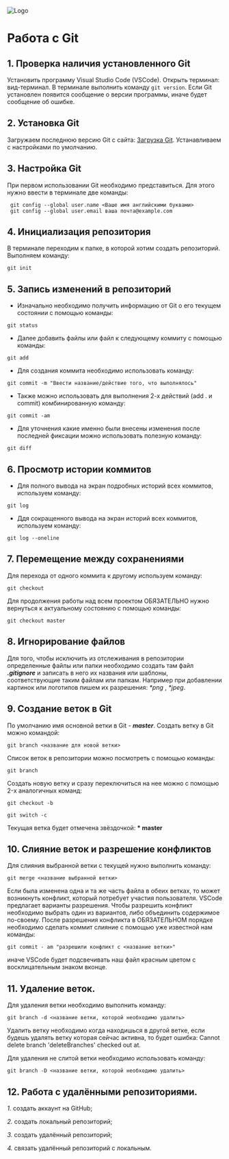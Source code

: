 ![Logo](Git-Logo-1788C.png)
# Работа с Git
## 1. Проверка наличия установленного Git
Установить программу Visual Studio Code (VSCode).
Открыть терминал: вид-терминал.
В терминале выполнить команду `git version`.
Если Git установлен появится сообщение о версии программы, иначе будет сообщение об ошибке.
## 2. Установка Git
Загружаем последнюю версию Git с сайта: [Загрузка Git](https://git-scm.com/downloads).
Устанавливаем с настройками по умолчанию.
## 3. Настройка Git
При первом использовании Git необходимо представиться. Для этого нужно ввести в терминале две команды:
```
 git config --global user.name <Ваше имя английскими буквами>
 git config --global user.email ваша почта@example.com
 ```
 ## 4. Инициализация репозитория
 В терминале переходим к папке, в которой хотим создать репозиторий. Выполняем команду:
 ```
 git init
 ```
 ## 5. Запись изменений в репозиторий
 * Изначально необходимо получить информацию от Git о его текущем состоянии с помощью команды:
 ```
 git status
 ```
 * Далее добавить файлы или файл к следующему коммиту с помощью команды:
 ```
 git add
 ``` 
 * Для создания коммита необходимо использовать команду:
 ```
 git commit -m "Ввести название/действие того, что выполнялось"
 ```
 * Также можно использовать для выполнения 2-х действий (add . и commit) комбинированную команду:
 ```
 git commit -am
 ```
 * Для уточнения какие именно были внесены изменения после последней фиксации можно использовать полезную команду:
 ```
 git diff
 ``` 
 ## 6. Просмотр истории коммитов
 * Для полного вывода на экран подробных историй всех коммитов, используем команду:
 ```
 git log
 ```
 * Ддя сокращенного вывода на экран историй всех коммитов, используем команду:
 ```
 git log --oneline
 ```
 ## 7. Перемещение между сохранениями
 Для перехода от одного коммита к другому используем команду:
 ```
 git checkout
 ```
 Для продолжения работы над всем проектом ОБЯЗАТЕЛЬНО нужно вернуться к актуальному состоянию с помощью команды:
 ```
 git checkout master
 ```
 ## 8. Игнорирование файлов
 Для того, чтобы исключить из отслеживания в репозитории определенные файлы или папки необходимо создать там файл ***.gitignore*** и записать в него их названия или шаблоны, соответствующие таким файлам или папкам.
 Например при добавлении картинок или логотипов пишем их разрешения: *\*png* , *\*jpeg*.

 ## 9. Создание веток в Git
 По умолчанию имя основной ветки в Git - ***master***.
 Создать ветку в Git можно командой:
 ```
git branch <название для новой ветки>
```
Список веток в репозитории можно посмотреть с помощью команды:
```
git branch
```
Cоздать новую ветку и сразу переключиться на нее можно с помощью 2-x аналогичных команд:
```
git checkout -b
```
```
git switch -c
```
Текущая ветка будет отмечена звёздочкой: **\* master**
## 10. Слияние веток и разрешение конфликтов
Для слияния выбранной ветки с текущей нужно выполнить команду:
```
git merge <название выбранной ветки>
```
Если была изменена одна и та же часть файла в обеих ветках, то может возникнуть конфликт, который потребует участия пользователя. 
VSCode предлагает варианты разрешения.
Чтобы разрешить конфликт  необходимо выбрать один из вариантов, либо объединить содержимое по-своему.
После разрешения конфликта в ОБЯЗАТЕЛЬНОМ порядке необходимо сделать коммит слияние с помощью уже известной нам команды:
```
git commit - am "разрешили конфликт с <название ветки>" 
```
иначе VSCode будет подсвечивать наш файл красным цветом с восклицательным знаком вконце. 

## 11. Удаление веток.
Для удаления ветки необходимо выполнить команду:
```
git branch -d <название ветки, которой необходимо удалить>
```
Удалить ветку необходимо когда находишься в другой ветке, если будешь удалять ветку которая сейчас активна, то будет ошибка: Cannot delete branch 'deleteBranches' checked out at.

Для удаления не слитой ветки необходимо использовать команду:
```
git branch -D <название ветки, которой необходимо удалить>
```
## 12. Работа с удалёнными репозиториями.
*1.* создать аккаунт на GitHub;

*2.* создать локальный репозиторий;

*3.* создать удалённый репозиторий;

*4.* связать удалённый репозиторий с локальным.